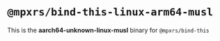 # `@mpxrs/bind-this-linux-arm64-musl`

This is the **aarch64-unknown-linux-musl** binary for `@mpxrs/bind-this`

